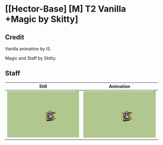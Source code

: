 # [\[Hector-Base\] \[M\] T2 Vanilla +Magic by Skitty]

## Credit

Vanilla animation by IS.

Magic and Staff by Skitty.
	
## Staff

| Still | Animation |
| :---: | :-------: |
| ![Staff still](./Staff_000.png) | ![Staff animation](./Staff.gif) |
